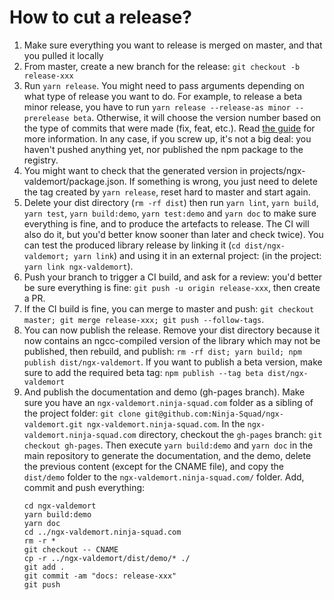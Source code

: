 # How to cut a release?

1. Make sure everything you want to release is merged on master, and that you pulled it locally
2. From master, create a new branch for the release: `git checkout -b release-xxx`
3. Run `yarn release`. You might need to pass arguments depending on what type of release you want to do.
   For example, to release a beta minor release, you have to run
   `yarn release --release-as minor --prerelease beta`.
   Otherwise, it will choose the version number based on the type of commits that were made (fix, feat, etc.).
   Read [the guide](https://github.com/conventional-changelog/standard-version#cut-a-release) for more information.
   In any case, if you screw up, it's not a big deal: you haven't pushed anything yet, nor published the npm package to the registry.
4. You might want to check that the generated version in projects/ngx-valdemort/package.json.
   If something is wrong, you just need to delete the tag created by `yarn release`, reset hard to master and start again.
5. Delete your dist directory (`rm -rf dist`) then run `yarn lint`, `yarn build`, `yarn test`,
   `yarn build:demo`, `yarn test:demo` and `yarn doc` to make sure everything is fine, and to produce the artefacts
   to release.
   The CI will also do it, but you'd better know sooner than later and check twice).
   You can test the produced library release by linking it (`cd dist/ngx-valdemort; yarn link`) and using it
   in an external project: (in the project: `yarn link ngx-valdemort`).
6. Push your branch to trigger a CI build, and ask for a review: you'd better be sure everything is fine:
   `git push -u origin release-xxx`, then create a PR.
7. If the CI build is fine, you can merge to master and push:
   `git checkout master; git merge release-xxx; git push --follow-tags`.
8. You can now publish the release. Remove your dist directory because it now contains an ngcc-compiled version
   of the library which may not be published, then rebuild, and publish: `rm -rf dist; yarn build; npm publish dist/ngx-valdemort`.
   If you want to publish a beta version, make sure to add the required beta tag: `npm publish --tag beta dist/ngx-valdemort`
9. And publish the documentation and demo (gh-pages branch).
   Make sure you have an `ngx-valdemort.ninja-squad.com` folder as a sibling of the project folder:
   `git clone git@github.com:Ninja-Squad/ngx-valdemort.git ngx-valdemort.ninja-squad.com`.
   In the `ngx-valdemort.ninja-squad.com` directory, checkout the `gh-pages` branch:
   `git checkout gh-pages`.
   Then execute `yarn build:demo` and `yarn doc` in the main repository to generate the documentation,
   and the demo, delete the previous content (except for the CNAME file), and copy the `dist/demo` folder to the `ngx-valdemort.ninja-squad.com/` folder.
   Add, commit and push everything:
   ```
   cd ngx-valdemort
   yarn build:demo
   yarn doc
   cd ../ngx-valdemort.ninja-squad.com
   rm -r *
   git checkout -- CNAME
   cp -r ../ngx-valdemort/dist/demo/* ./
   git add .
   git commit -am "docs: release-xxx"
   git push
   ```
